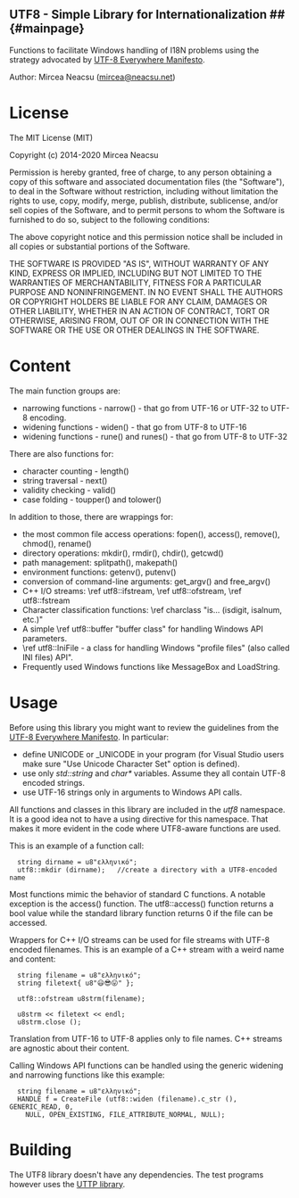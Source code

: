 ﻿## UTF8 - Simple Library for Internationalization ## {#mainpage}

Functions to facilitate Windows handling of I18N problems using
the strategy advocated by [UTF-8 Everywhere Manifesto](http://utf8everywhere.org/).


Author:
Mircea Neacsu (mircea@neacsu.net)

# License #

The MIT License (MIT)
 
Copyright (c) 2014-2020 Mircea Neacsu

Permission is hereby granted, free of charge, to any person obtaining a copy
of this software and associated documentation files (the "Software"), to deal
in the Software without restriction, including without limitation the rights
to use, copy, modify, merge, publish, distribute, sublicense, and/or sell
copies of the Software, and to permit persons to whom the Software is
furnished to do so, subject to the following conditions:

The above copyright notice and this permission notice shall be included in all
copies or substantial portions of the Software.

THE SOFTWARE IS PROVIDED "AS IS", WITHOUT WARRANTY OF ANY KIND, EXPRESS OR
IMPLIED, INCLUDING BUT NOT LIMITED TO THE WARRANTIES OF MERCHANTABILITY,
FITNESS FOR A PARTICULAR PURPOSE AND NONINFRINGEMENT. IN NO EVENT SHALL THE
AUTHORS OR COPYRIGHT HOLDERS BE LIABLE FOR ANY CLAIM, DAMAGES OR OTHER
LIABILITY, WHETHER IN AN ACTION OF CONTRACT, TORT OR OTHERWISE, ARISING FROM,
OUT OF OR IN CONNECTION WITH THE SOFTWARE OR THE USE OR OTHER DEALINGS IN THE
SOFTWARE.

# Content #
The main function groups are:
- narrowing functions - narrow() - that go from UTF-16 or UTF-32 to UTF-8 encoding.
- widening functions - widen() - that go from UTF-8 to UTF-16
- widening functions - rune() and runes() - that go from UTF-8 to UTF-32

There are also functions for:
- character counting - length()
- string traversal - next()
- validity checking - valid()
- case folding - toupper() and tolower()

In addition to those, there are wrappings for:
- the most common file access operations: fopen(), access(), remove(), chmod(),
  rename()
- directory operations: mkdir(), rmdir(), chdir(), getcwd()
- path management: splitpath(), makepath()
- environment functions: getenv(), putenv()
- conversion of command-line arguments: get_argv() and free_argv()
- C++ I/O streams: \ref utf8::ifstream, \ref utf8::ofstream, \ref utf8::fstream
- Character classification functions: \ref charclass "is... (isdigit, isalnum, etc.)"
- A simple \ref utf8::buffer "buffer class" for handling Windows API parameters. 
- \ref utf8::IniFile - a class for handling Windows "profile files" (also
  called INI files) API".
- Frequently used Windows functions like MessageBox and LoadString.

# Usage #
Before using this library you might want to review the guidelines from the
[UTF-8 Everywhere Manifesto](http://utf8everywhere.org/). In particular:
- define UNICODE or _UNICODE in your program (for Visual Studio users make sure
  "Use Unicode Character Set" option is defined).
- use only *std::string* and <i>char*</i> variables. Assume they all contain UTF-8
  encoded strings.
- use UTF-16 strings only in arguments to Windows API calls.

All functions and classes in this library are included in the *utf8* namespace.
It is a good idea not to have a using directive for this namespace. That makes it
more evident in the code where UTF8-aware functions are used.

This is an example of a function call:
````
  string dirname = u8"ελληνικό";
  utf8::mkdir (dirname);   //create a directory with a UTF8-encoded name
````
Most functions mimic the behavior of standard C functions. A notable exception is
the access() function. The utf8::access() function returns a bool value while the
standard library function returns 0 if the file can be accessed.
 
Wrappers for C++ I/O streams can be used for file streams with UTF-8 encoded filenames.
This is an example of a C++ stream with a weird name and content:
````
  string filename = u8"ελληνικό";
  string filetext{ u8"😃😎😛" };

  utf8::ofstream u8strm(filename);

  u8strm << filetext << endl;
  u8strm.close ();
````
Translation from UTF-16 to UTF-8 applies only to file names. C++ streams are agnostic
about their content.

Calling Windows API functions can be handled using the generic widening and
narrowing functions like this example:
````
  string filename = u8"ελληνικό";
  HANDLE f = CreateFile (utf8::widen (filename).c_str (), GENERIC_READ, 0,
    NULL, OPEN_EXISTING, FILE_ATTRIBUTE_NORMAL, NULL);
````

 
# Building #
The UTF8 library doesn't have any dependencies. The test programs however uses
the [UTTP library](https://github.com/neacsum/utpp).



